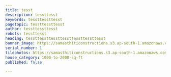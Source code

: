```yaml
---
title: tesst
description: tessttesst
keywords: tessttessttesst
pagetopic: tessttessttesst
author: tessttessttesst
robots: tessttesst
heading: tessttessttessttessttessttessttesst
banner_image: https://samasthiticonstructions.s3.ap-south-1.amazonaws.com/uploads/whatsapp-image-2022-07-30-at-5-52-19-pm-1.jpeg
serial_number: 1
tilephotos: https://samasthiticonstructions.s3.ap-south-1.amazonaws.com/uploads/whatsapp-image-2022-07-30-at-5-52-19-pm-1.jpeg
house_category: 1000-to-2000-sq-ft
published: false

---
```

